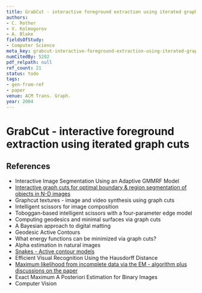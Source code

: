```yaml
---
title: GrabCut - interactive foreground extraction using iterated graph cuts
authors:
- C. Rother
- V. Kolmogorov
- A. Blake
fieldsOfStudy:
- Computer Science
meta_key: grabcut-interactive-foreground-extraction-using-iterated-graph-cuts
numCitedBy: 5202
pdf_relpath: null
ref_count: 21
status: todo
tags:
- gen-from-ref
- paper
venue: ACM Trans. Graph.
year: 2004
---
```


# GrabCut - interactive foreground extraction using iterated graph cuts

## References

- Interactive Image Segmentation Using an Adaptive GMMRF Model
- [Interactive graph cuts for optimal boundary & region segmentation of objects in N-D images](./interactive-graph-cuts-for-optimal-boundary-region-segmentation-of-objects-in-n-d-images.md)
- Graphcut textures - image and video synthesis using graph cuts
- Intelligent scissors for image composition
- Toboggan-based intelligent scissors with a four-parameter edge model
- Computing geodesics and minimal surfaces via graph cuts
- A Bayesian approach to digital matting
- Geodesic Active Contours
- What energy functions can be minimized via graph cuts?
- Alpha estimation in natural images
- [Snakes - Active contour models](./snakes-active-contour-models.md)
- Efficient Visual Recognition Using the Hausdorff Distance
- [Maximum likelihood from incomplete data via the EM - algorithm plus discussions on the paper](./maximum-likelihood-from-incomplete-data-via-the-em-algorithm-plus-discussions-on-the-paper.md)
- Exact Maximum A Posteriori Estimation for Binary Images
- Computer Vision
